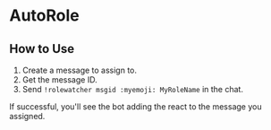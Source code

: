 # AutoRole

## How to Use
1) Create a message to assign to.
2) Get the message ID.
3) Send `!rolewatcher msgid :myemoji: MyRoleName` in the chat.

If successful, you'll see the bot adding the react to the message you assigned.
